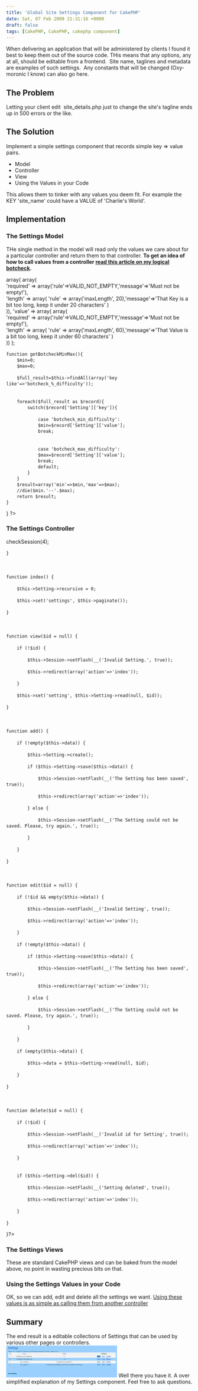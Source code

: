 ```yaml
---
title: 'Global Site Settings Component for CakePHP'
date: Sat, 07 Feb 2009 21:31:16 +0000
draft: false
tags: [CakePHP, CakePHP, cakephp component]
---
```


When delivering an application that will be administered by clients I found it best to keep them out of the source code. THis means that any options, any at all, should be editable from a frontend.  Site name, taglines and metadata are examples of such settings.  Any constants that will be changed (Oxy-moronic I know) can also go here.

The Problem
-----------

Letting your client edit  site_details.php just to change the site's tagline ends up in 500 errors or the like.

The Solution
------------

Implement a simple settings component that records simple key => value pairs.

*   Model
*   Controller
*   View
*   Using the Values in your Code

This allows them to tinker with any values you deem fit. For example the KEY 'site_name' could have a VALUE of 'Charlie's World'.

Implementation
--------------

### The Settings Model

THe single method in the model will read only the values we care about for a particular controller and return them to that controller. **To get an idea of how to call values from a controller [read this article on my logical botcheck](https://blog.edwardawebb.com/programming/php-programming/cakephp/logical-bot-check-cakephp-captcha).**

 array( 
				array(  
 				'required' => array('rule'=>VALID_NOT_EMPTY,'message'=>'Must not be empty!'),  
 				'length' => array( 'rule' => array('maxLength', 20),'message'=>'That Key is a bit too long, keep it under 20 characters' )  
 				)),
			'value' => array( 
				array(  
 				'required' => array('rule'=>VALID_NOT_EMPTY,'message'=>'Must not be empty!'),  
 				'length' => array( 'rule' => array('maxLength', 60),'message'=>'That Value is a bit too long, keep it under 60 characters' )  
 				))
		);

	function getBotcheckMinMax(){
		$min=0;
		$max=0;
		
		$full_result=$this->findAll(array('key like'=>'botcheck_%_difficulty'));
		
		
		foreach($full_result as $record){
			switch($record['Setting']['key']){
				
				case 'botcheck_min_difficulty':
				$min=$record['Setting']['value'];
				break;
				
				
				case 'botcheck_max_difficulty':
				$max=$record['Setting']['value'];
				break;
				default;
			}
		}
		$result=array('min'=>$min,'max'=>$max);
		//die($min.'--'.$max);
		return $result;
	}	
}
?>

### The Settings Controller

checkSession(4);		

	}

	

	function index() {

		$this->Setting->recursive = 0;

		$this->set('settings', $this->paginate());

	}



	function view($id = null) {

		if (!$id) {

			$this->Session->setFlash(__('Invalid Setting.', true));

			$this->redirect(array('action'=>'index'));

		}

		$this->set('setting', $this->Setting->read(null, $id));

	}



	function add() {

		if (!empty($this->data)) {

			$this->Setting->create();

			if ($this->Setting->save($this->data)) {

				$this->Session->setFlash(__('The Setting has been saved', true));

				$this->redirect(array('action'=>'index'));

			} else {

				$this->Session->setFlash(__('The Setting could not be saved. Please, try again.', true));

			}

		}

	}



	function edit($id = null) {

		if (!$id && empty($this->data)) {

			$this->Session->setFlash(__('Invalid Setting', true));

			$this->redirect(array('action'=>'index'));

		}

		if (!empty($this->data)) {

			if ($this->Setting->save($this->data)) {

				$this->Session->setFlash(__('The Setting has been saved', true));

				$this->redirect(array('action'=>'index'));

			} else {

				$this->Session->setFlash(__('The Setting could not be saved. Please, try again.', true));

			}

		}

		if (empty($this->data)) {

			$this->data = $this->Setting->read(null, $id);

		}

	}



	function delete($id = null) {

		if (!$id) {

			$this->Session->setFlash(__('Invalid id for Setting', true));

			$this->redirect(array('action'=>'index'));

		}


		if ($this->Setting->del($id)) {

			$this->Session->setFlash(__('Setting deleted', true));

			$this->redirect(array('action'=>'index'));

		}

	}

}?>

### The Settings Views

These are standard CakePHP views and can be baked from the model above, no point in wasting precious bits on that.

### Using the Settings Values in your Code

OK, so we can add, edit and delete all the settings we want. [Using these values is as simple as calling them from another controller](https://blog.edwardawebb.com/programming/php-programming/cakephp/logical-bot-check-cakephp-captcha "See example using the Settings stored by this component")

Summary
-------

The end result is a editable collections of Settings that can be used by various other pages or controllers. [![The View page of our Settings Component](settingscom-300x86.webp "The View page of our Settings Component")](settingscom.webp) Well there you have it. A over simplified explanation of my Settings component. Feel free to ask questions.
